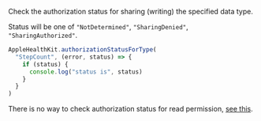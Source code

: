 Check the authorization status for sharing (writing) the specified data type.

Status will be one of `"NotDetermined"`, `"SharingDenied"`, `"SharingAuthorized"`.

```javascript
AppleHealthKit.authorizationStatusForType(
  "StepCount", (error, status) => {
    if (status) {
      console.log("status is", status)
    }
  }
)
```

There is no way to check authorization status for read permission, [see this](https://developer.apple.com/documentation/healthkit/hkhealthstore/1614154-authorizationstatusfortype?language=objc).
